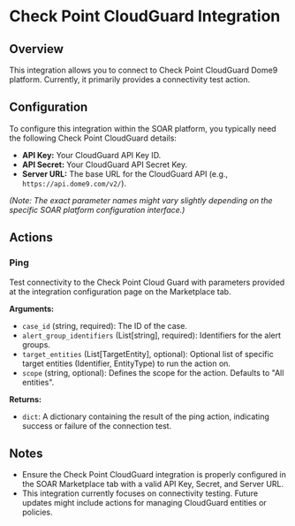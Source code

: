# Check Point CloudGuard Integration

## Overview

This integration allows you to connect to Check Point CloudGuard Dome9 platform. Currently, it primarily provides a connectivity test action.

## Configuration

To configure this integration within the SOAR platform, you typically need the following Check Point CloudGuard details:

*   **API Key:** Your CloudGuard API Key ID.
*   **API Secret:** Your CloudGuard API Secret Key.
*   **Server URL:** The base URL for the CloudGuard API (e.g., `https://api.dome9.com/v2/`).

*(Note: The exact parameter names might vary slightly depending on the specific SOAR platform configuration interface.)*

## Actions

### Ping

Test connectivity to the Check Point Cloud Guard with parameters provided at the integration configuration page on the Marketplace tab.

**Arguments:**

*   `case_id` (string, required): The ID of the case.
*   `alert_group_identifiers` (List[string], required): Identifiers for the alert groups.
*   `target_entities` (List[TargetEntity], optional): Optional list of specific target entities (Identifier, EntityType) to run the action on.
*   `scope` (string, optional): Defines the scope for the action. Defaults to "All entities".

**Returns:**

*   `dict`: A dictionary containing the result of the ping action, indicating success or failure of the connection test.

## Notes

*   Ensure the Check Point CloudGuard integration is properly configured in the SOAR Marketplace tab with a valid API Key, Secret, and Server URL.
*   This integration currently focuses on connectivity testing. Future updates might include actions for managing CloudGuard entities or policies.
